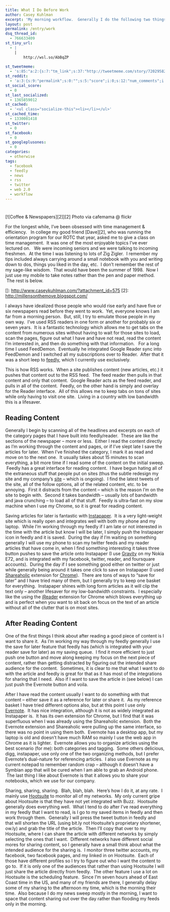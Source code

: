 ```yaml
---
title: What I Do Before Work
author: Casey Kuhlman
excerpt: 'My morning workflow.  Generally I do the following two things before I shower and get ready.  With my coffee pot in hand, I usually begin with a news sweep followed by responding to shorter messages that came in while I was sleeping.  The specifics are in the post.'
layout: post
permalink: /entry/work
dsq_thread_id:
  - 766633409
st_tiny_url:
  - |
    |
        http://wsl.so/AbBqZP
        
st_tweetmeme:
  - 's:85:"a:2:{s:7:"tm_link";s:37:"http://tweetmeme.com/story/7202958225";s:9:"url_count";i:0;}";'
st_reddit:
  - 'a:3:{s:9:"permalink";s:0:"";s:5:"score";i:0;s:12:"num_comments";i:0;}'
st_social_score:
  - 0
st_last_socialized:
  - 1365859012
st_cached:
  - '<ul class="socialize-this"><li></li></ul>'
st_cached_time:
  - 1330081418
st_twitter:
  - 0
st_facebook:
  - 0
st_googleplusones:
  - 0
categories:
  - otherwise
tags:
  - facebook
  - feedly
  - news
  - rss
  - twitter
  - web 2.0
  - workflow
---
```

# 

[![Coffee & Newspapers][2]][2]
Photo via cafemama @ flickr

For the longest while, I’ve been obsessed with time management & efficiency.   In college my good friend [Dave][2], who was running the orientation program for our ROTC that year, asked me to give a class on time management.  It was one of the most enjoyable topics I’ve ever lectured on.   We were incoming seniors and we were talking to incoming freshmen.  At the time I was listening to lots of Zig Zigler.  I remember my tips included always carrying around a small notebook with you and writing down to dos, things you liked in the day, etc.  I don’t remember the rest of my sage-like wisdom.  That would have been the summer of 1998.  Now I just use my mobile to take notes rather than the pen and paper method.  The rest is below.

 []: http://www.caseykuhlman.com/?attachment_id=575
 [2]: http://millensonthemove.blogspot.com/

I always have idealized those people who would rise early and have five or six newspapers read before they went to work.  Yet, everyone knows I am far from a morning person.  But, still, I try to emulate those people in my own way.  I’ve used RSS readers in one form or another for probably six or seven years.  It is a fantastic technology which allows me to get tabs on the content from numerous sites without having to wait for those sites to load, scan the pages, figure out what I have and have not read, read the content I’m interested in, and then do something with that information.   For a long time I used FeedDemon.  Eventually he integrated Google Reader sync into FeedDemon and I switched all my subscriptions over to Reader.  After that it was a short leep to [feedly][3], which I currently use exclusively.

 [3]: http://feedly.com

This is how RSS works.  When a site publishes content (new articles, etc.) it pushes that content out to the RSS feed.  The feed reader then pulls in that content and only that content.  Google Reader acts as the feed reader, and pulls in all of the content.  Feedly, on the other hand is simply and overlay for the Reader interface.  All of this allows me to keep tabs on tons of sites while only having to visit one site.  Living in a country with low bandwidth this is a lifesaver.

## Reading Content

Generally I begin by scanning all of the headlines and excerpts on each of the category pages that I have built into feedly/reader.  These are like the sections of the newspaper – more or less.  Either I read the content directly as I’m working through the content and pages, or if I’ve slept late I save the articles for later.  When I’ve finished the category, I mark it as read and move on to the next one.  It usually takes about 15 minutes to scan everything, a bit more time if I read some of the content on the initial sweep.  Feedly has a great interface for reading content.  I have begun hating all of the extraneous stuff that people put on sites (thus the subtle redesign my site and my company’s [site][4] – which is ongoing).  I find the latest tweets of the site, all of the follow options, all of the related content, etc. to be annoying.  First it distracts from the content – which is the reason I’m on the site to begin with.  Second it takes bandwidth – usually lots of bandwidth and java crunching – to load all of that stuff.  Feedly is ultra-fast on my slow machine when I use my Chrome, so it is great for reading content.

 [4]: http://watershedlegal.com

Saving articles for later is fantastic with [Instapaper][5].  It is a very light-weight site which is really open and integrates well with both my phone and my laptop.  While I’m working through my feedly if I am late or not interested in the time with the article but know I will be later, I simply push the Instapaper icon in feedly and it is saved.  During the day if I’m waiting on something generally I will use my phone to scan my twitter feeds and my reader articles that have come in, when I find something interesting it takes three button pushes to save the article onto Instapaper (I use [Gravity][6] on my Nokia E72, and is integrated with my facebook, twitter, reader, and foursquare accounts).  During the day if I see something good either on twitter or just while generally being around it takes one click to save on Instapaper (I used [Shareaholic][7] extension for [Chrome][8]).  There are tons of ways to “save for later” and I have tried many of them, but I generally try to keep one basket for everything.  Instapaper shines with long form articles as it will clip the text only – another lifesaver for my low-bandwidth constraints.  I especially like the using the [iReader][9] extension for Chrome which blows everything up and is perfect when you want to sit back on focus on the text of an article without all of the clutter that is on most sites.

 [5]: http://instapaper.com
 [6]: http://mobileways.de/gravity
 [7]: https://chrome.google.com/extensions/detail/kbmipnjdeifmobkhgogdnomkihhgojep
 [8]: http://chrome.google.com
 [9]: https://chrome.google.com/extensions/detail/ppelffpjgkifjfgnbaaldcehkpajlmbc

## After Reading Content

One of the first things I think about after reading a good piece of content is I want to share it.  As I’m working my way through my feedly generally I use the save for later feature that feedly has (which is integrated with your reader save for later) as my saving queue.  I find it more efficient to just push one button and move along keeping my focus on the next piece of content, rather than getting distracted by figuring out the intended share audience for the content.  Sometimes, it is clear to me that what I want to do with the article and feedly is great for that as it has most of the integrations for sharing that I need.  Also if I want to save the article in (see below) I can just push the Evernote button and voila.

After I have read the content usually I want to do something with that content – either save it as a reference for later or share it.  As my reference basket I have tried different options also, but at this point I use only [Evernote][10].  It has nice integration, although it is not as widely integrated as Instapaper is.  It has its own extension for Chrome, but I find that it was superfluous when I was already using the Shareaholic extension.  Both the Evernote extension and Shareaholic were pulling up the same interface, so there was no point in using them both.  Evernote has a desktop app, but my laptop is old and doesn’t have much RAM so mainly I use the web app in Chrome as it is lighter.  Evernote allows you to organize articles using the best scenario (for me): both categories and tagging.  Some others delicious, digg, instapaper, use only one of the two organizing methods, but I prefer Evernote’s dual-nature for referencing articles.  I also use Evernote as my current notepad to remember random crap – although it doesn’t have a Symbian app that will be cured when I am able to grab an Android phone.  The last thing I like about Evernote is that it allows you to share your notebooks, which we use for our company.

 [10]: http://evernote.com

Sharing, sharing, sharing.  Blah, blah, blah.  Here’s how I do it, at any rate.  I mainly use [Hootsuite][11] to monitor all of my networks.  My only current gripe about Hootsuite is that they have not yet integrated with Buzz.  Hootsuite generally does everything well.  What I tend to do after I’ve read everything in my feedly that I want to read, is I go to my saved items in feedly and then work through them.  Generally I will press the tweet button in feedly and that will shorten the URL (using bit.ly not Hootsuite’s proprietary shortener, ow.ly) and grab the title of the article.  Then I’ll copy that over to my Hootsuite, where I can share the article with different networks by simply selecting the ones that I want.  Different networks have different social mores for sharing content, so I generally have a small think about what the intended audience for the sharing is.  I monitor three twitter accounts, my facebook, two facebook pages, and my linked in on Hootsuite.  Each of those have different profiles so I try to figure out who I want the content to go to.  If it is only one of the audiences that rather than using Hootsuite I will just share the article directly from feedly.  The other feature I use a lot on Hootsuite is the scheduling feature.  Since I’m seven hours ahead of East Coast time in the US, and many of my friends are there, I generally delay some of my sharing to the afternoon my time, which is the morning their time.  Also because I do my news sweep mostly in the morning, I want to space that content sharing out over the day rather than flooding my feeds only in the morning.

 [11]: http://hootsuite.com